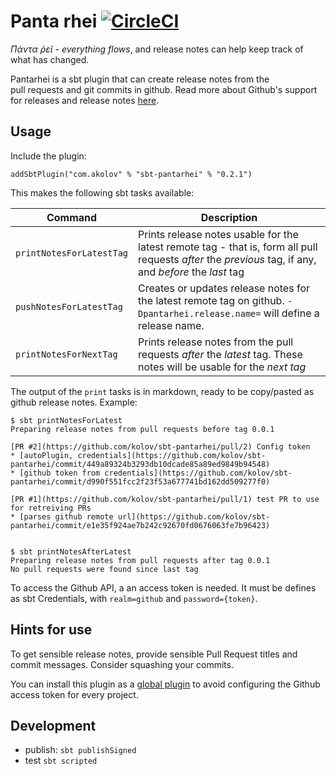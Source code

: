 # Panta rhei [![CircleCI](https://circleci.com/gh/kolov/sbt-pantarhei/tree/master.svg?style=svg)](https://circleci.com/gh/kolov/sbt-pantarhei/tree/master)

_*Πάντα ῥεῖ*_ - _everything flows_, and release notes can help keep track of what has changed.

Pantarhei is a sbt plugin that can create release notes from the  
pull requests and git commits in github. Read more about Github's support for 
releases and release notes [here](https://github.com/blog/1547-release-your-software).

## Usage

Include the plugin:

    addSbtPlugin("com.akolov" % "sbt-pantarhei" % "0.2.1")

This makes the following sbt tasks available:


| Command                   |     Description          |
| --------------------------|-------------|
| `printNotesForLatestTag`     | Prints release notes usable for the latest remote  tag - that is, form all pull requests _after_ the _previous_ tag, if any,  and _before_ the _last_ tag       |
| `pushNotesForLatestTag`     | Creates or updates release notes for the latest remote  tag on github.  `-Dpantarhei.release.name=` will define a release name.   |
| `printNotesForNextTag`   | Prints release notes from the pull requests _after_ the _latest_  tag. These notes will be usable for the _next tag_        |


The output of the `print` tasks is in markdown, ready to be copy/pasted as github release notes. Example:

```
$ sbt printNotesForLatest
Preparing release notes from pull requests before tag 0.0.1

[PR #2](https://github.com/kolov/sbt-pantarhei/pull/2) Config token
* [autoPlugin, credentials](https://github.com/kolov/sbt-pantarhei/commit/449a89324b3293db10dcade85a89ed9849b94548)
* [github token from credentials](https://github.com/kolov/sbt-pantarhei/commit/d990f551fcc2f23f53a677741bd162dd509277f0)

[PR #1](https://github.com/kolov/sbt-pantarhei/pull/1) test PR to use for retreiving PRs
* [parses github remote url](https://github.com/kolov/sbt-pantarhei/commit/e1e35f924ae7b242c92670fd0676063fe7b96423)


$ sbt printNotesAfterLatest 
Preparing release notes from pull requests after tag 0.0.1
No pull requests were found since last tag
```

To access the Github API, a an access token is needed. It must be defines as sbt Credentials, with `realm=github` and
`password={token}`.
 
## Hints for use

To get sensible release notes, provide sensible Pull Request titles and commit messages. Consider squashing your commits.

You can install this plugin as a [global plugin](http://www.scala-sbt.org/0.12.2/docs/Getting-Started/Using-Plugins.html#global-plugins) to avoid configuring the Github access token for every project.
    
## Development 

* publish: `sbt publishSigned`
* test `sbt scripted`
    

